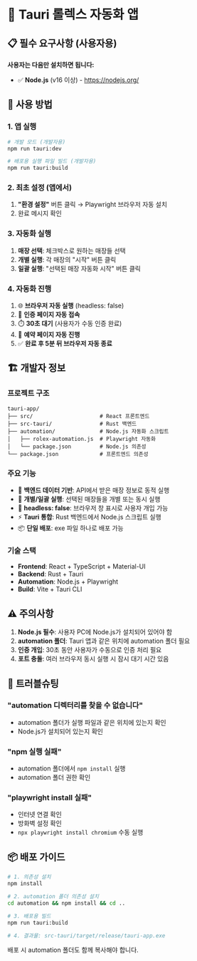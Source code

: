 # 🚀 Tauri 롤렉스 자동화 앱

## 📋 필수 요구사항 (사용자용)

**사용자는 다음만 설치하면 됩니다:**
- ✅ **Node.js** (v16 이상) - https://nodejs.org/

## 🎯 사용 방법

### 1. 앱 실행
```bash
# 개발 모드 (개발자용)
npm run tauri:dev

# 배포용 실행 파일 빌드 (개발자용)
npm run tauri:build
```

### 2. 최초 설정 (앱에서)
1. **"환경 설정"** 버튼 클릭 → Playwright 브라우저 자동 설치
2. 완료 메시지 확인

### 3. 자동화 실행
1. **매장 선택**: 체크박스로 원하는 매장들 선택
2. **개별 실행**: 각 매장의 "시작" 버튼 클릭
3. **일괄 실행**: "선택된 매장 자동화 시작" 버튼 클릭

### 4. 자동화 진행
1. 🌐 **브라우저 자동 실행** (headless: false)
2. 🔐 **인증 페이지 자동 접속**
3. ⏱️ **30초 대기** (사용자가 수동 인증 완료)
4. 📝 **예약 페이지 자동 진행**
5. ✅ **완료 후 5분 뒤 브라우저 자동 종료**

## 🏗️ 개발자 정보

### 프로젝트 구조
```
tauri-app/
├── src/                     # React 프론트엔드
├── src-tauri/               # Rust 백엔드
├── automation/              # Node.js 자동화 스크립트
│   ├── rolex-automation.js  # Playwright 자동화
│   └── package.json         # Node.js 의존성
└── package.json             # 프론트엔드 의존성
```

### 주요 기능
- 🎯 **백엔드 데이터 기반**: API에서 받은 매장 정보로 동적 실행
- 🔄 **개별/일괄 실행**: 선택된 매장들을 개별 또는 동시 실행
- 🚫 **headless: false**: 브라우저 창 표시로 사용자 개입 가능
- ⚡ **Tauri 통합**: Rust 백엔드에서 Node.js 스크립트 실행
- 📦 **단일 배포**: exe 파일 하나로 배포 가능

### 기술 스택
- **Frontend**: React + TypeScript + Material-UI
- **Backend**: Rust + Tauri
- **Automation**: Node.js + Playwright
- **Build**: Vite + Tauri CLI

## ⚠️ 주의사항

1. **Node.js 필수**: 사용자 PC에 Node.js가 설치되어 있어야 함
2. **automation 폴더**: Tauri 앱과 같은 위치에 automation 폴더 필요
3. **인증 개입**: 30초 동안 사용자가 수동으로 인증 처리 필요
4. **포트 충돌**: 여러 브라우저 동시 실행 시 잠시 대기 시간 있음

## 🐛 트러블슈팅

### "automation 디렉터리를 찾을 수 없습니다"
- automation 폴더가 실행 파일과 같은 위치에 있는지 확인
- Node.js가 설치되어 있는지 확인

### "npm 실행 실패"
- automation 폴더에서 `npm install` 실행
- automation 폴더 권한 확인

### "playwright install 실패"
- 인터넷 연결 확인
- 방화벽 설정 확인
- `npx playwright install chromium` 수동 실행

## 📦 배포 가이드

```bash
# 1. 의존성 설치
npm install

# 2. automation 폴더 의존성 설치
cd automation && npm install && cd ..

# 3. 배포용 빌드
npm run tauri:build

# 4. 결과물: src-tauri/target/release/tauri-app.exe
```

배포 시 automation 폴더도 함께 복사해야 합니다.